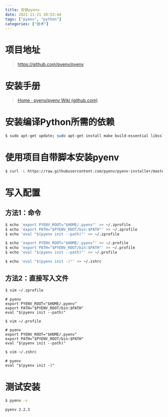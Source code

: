 ```yaml
---
title: 安装pyenv
date: 2021-11-21 10:53:44
tags: ["pyenv", "python"]
categories: ["技术"]
---
```


# 项目地址

> https://github.com/pyenv/pyenv

# 安装手册

> [Home · pyenv/pyenv Wiki (github.com)](https://github.com/pyenv/pyenv/wiki)

# 安装编译Python所需的依赖

```bash
$ sudo apt-get update; sudo apt-get install make build-essential libssl-dev zlib1g-dev libbz2-dev libreadline-dev libsqlite3-dev wget curl llvm libncursesw5-dev xz-utils tk-dev libxml2-dev libxmlsec1-dev libffi-dev liblzma-dev
```

# 使用项目自带脚本安装pyenv

```bash
$ curl -L https://raw.githubusercontent.com/pyenv/pyenv-installer/master/bin/pyenv-installer | bash
```

# 写入配置

## 方法1：命令

```bash
$ echo 'export PYENV_ROOT="$HOME/.pyenv"' >> ~/.zprofile
$ echo 'export PATH="$PYENV_ROOT/bin:$PATH"' >> ~/.zprofile
$ echo 'eval "$(pyenv init --path)"' >> ~/.zprofile

$ echo 'export PYENV_ROOT="$HOME/.pyenv"' >> ~/.profile
$ echo 'export PATH="$PYENV_ROOT/bin:$PATH"' >> ~/.profile
$ echo 'eval "$(pyenv init --path)"' >> ~/.profile

$ echo 'eval "$(pyenv init -)"' >> ~/.zshrc
```

## 方法2：直接写入文件

```bash
$ vim ~/.zprofile
```

```
# pyenv
export PYENV_ROOT="$HOME/.pyenv"
export PATH="$PYENV_ROOT/bin:$PATH"
eval "$(pyenv init --path)"
```

```bash
$ vim ~/.profile
```

```
# pyenv
export PYENV_ROOT="$HOME/.pyenv"
export PATH="$PYENV_ROOT/bin:$PATH"
eval "$(pyenv init --path)"
```

```bash
$ vim ~/.zshrc
```

```
# pyenv
eval "$(pyenv init -)"
```

# 测试安装

```bash
$ pyenv -v
```

```
pyenv 2.2.3
```


